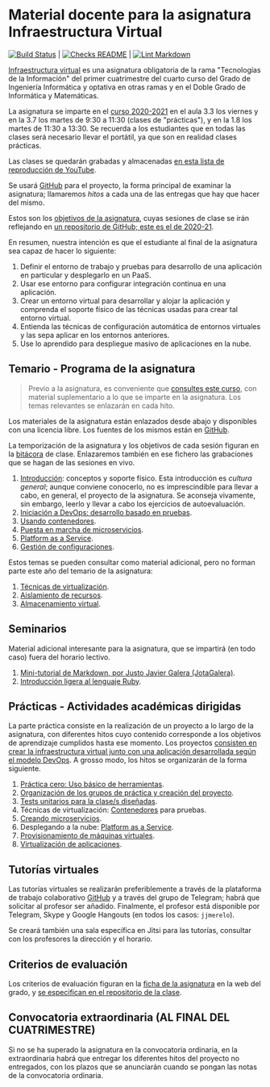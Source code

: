# Material docente para la asignatura Infraestructura Virtual

[![Build Status](https://travis-ci.org/JJ/IV.svg?branch=master)](https://travis-ci.org/JJ/IV)
|
[![Checks README](https://github.com/JJ/Test-Text/workflows/Checks%20README/badge.svg)](https://github.com/JJ/IV/actions?query=workflow%3A%22Comprueba+README%22)
|
[![Lint Markdown](https://github.com/JJ/IV/workflows/Lint%20Markdown/badge.svg)](https://github.com/JJ/IV/actions?query=workflow%3A%22Lint+Markdown%22)

[Infraestructura virtual](https://etsiit.ugr.es/pages/calendario_academico/horarioscurso20192020/horariosgii1920)
es una asignatura obligatoria de la rama "Tecnologías de la Información" del
primer cuatrimestre del cuarto curso del Grado de Ingeniería Informática y
optativa en otras ramas y en el Doble Grado de Informática y Matemáticas.

La asignatura se imparte en el
[curso 2020-2021](https://etsiit.ugr.es/pages/calendario_academico/horarioscurso20202021/horariosgii2021/!)
en el aula 3.3 los viernes y en la 3.7 los martes de 9:30 a 11:30 (clases de
"prácticas"), y en la 1.8 los martes de 11:30 a 13:30. Se recuerda a los
estudiantes que en todas las clases será necesario llevar el portátil, ya que
son en realidad clases prácticas.

Las clases se quedarán grabadas y almacenadas
[en esta lista de reproducción de YouTube](https://www.youtube.com/playlist?list=PLsYEfmwhBQdKIwbMDIwK64pt3Fs03BDz9).

Se usará [GitHub](https://github.com) para el proyecto, la forma principal de
examinar la asignatura; llamaremos *hitos* a cada una de las entregas que hay
que hacer del mismo.

Estos son los [objetivos de la asignatura](documentos/objetivos.md), cuyas
sesiones de clase se irán reflejando en
[un repositorio de GitHub; este es el de 2020-21](https://github.com/JJ/IV-20-21).

En resumen, nuestra intención es que el estudiante al final de la asignatura sea
capaz de hacer lo siguiente:

1. Definir el entorno de trabajo y pruebas para desarrollo de una aplicación en
   particular y desplegarlo en un PaaS.
2. Usar ese entorno para configurar integración continua en una aplicación.
3. Crear un entorno virtual para desarrollar y alojar la aplicación y comprenda
   el soporte físico de las técnicas usadas para crear tal entorno virtual.
4. Entienda las técnicas de configuración automática de entornos virtuales y
   las sepa aplicar en los entornos anteriores.
5. Use lo aprendido para despliegue masivo de aplicaciones en la nube.

## Temario - Programa de la asignatura

> Previo a la asignatura, es conveniente
> que [consultes este curso](https://jj.github.io/curso-tdd), con
> material suplementario a lo que se imparte en la asignatura. Los
> temas relevantes se enlazarán en cada hito.

Los materiales de la asignatura están enlazados desde abajo y
disponibles con una licencia libre. Los fuentes de los mismos están en
[GitHub](https://github.com/JJ/IV).

La temporización de la asignatura y los objetivos de cada sesión figuran en la
[bitácora](https://github.com/JJ/IV-20-21/blob/master/sesiones/README.md) de
clase. Enlazaremos también en ese fichero las grabaciones que se hagan de las
sesiones en vivo.

1. [Introducción](documentos/temas/Intro_concepto_y_soporte_fisico.md):
   conceptos y soporte físico. Esta introducción es *cultura general*; aunque
   conviene conocerlo, no es imprescindible para llevar a cabo, en general, el
   proyecto de la asignatura. Se aconseja vivamente, sin embargo, leerlo y
   llevar a cabo los ejercicios de autoevaluación.
2. [Iniciación a DevOps: desarrollo basado en pruebas](documentos/temas/Desarrollo_basado_en_pruebas.md).
3. [Usando contenedores](documentos/temas/Contenedores.md).
4. [Puesta en marcha de microservicios](documentos/temas/Microservicios.md).
5. [Platform as a Service](documentos/temas/PaaS.md).
6. [Gestión de configuraciones](documentos/temas/Gestion_de_configuraciones.md).

Estos temas se pueden consultar como material adicional, pero no forman parte
este año del temario de la asignatura:

1. [Técnicas de virtualización](documentos/temas/Tecnicas_de_virtualizacion.md).
2. [Aislamiento de recursos](documentos/temas/Aislamiento_de_recursos.md).
3. [Almacenamiento virtual](documentos/temas/Almacenamiento.md).

## Seminarios

Material adicional interesante para la asignatura, que se impartirá
(en todo caso) fuera del horario lectivo.

1. [Mini-tutorial de Markdown, por Justo Javier Galera
   (JotaGalera)](documentos/seminarios/tutorial.md).
2. [Introducción ligera al lenguaje Ruby](documentos/seminarios/ruby.md).

## Prácticas - Actividades académicas dirigidas

La parte práctica consiste en la realización de un proyecto a lo largo
de la asignatura, con diferentes hitos cuyo contenido corresponde a
los objetivos de aprendizaje cumplidos hasta ese momento. Los
proyectos
[consisten en crear la infraestructura virtual junto con una aplicación
desarrollada según el modelo DevOps](documentos/proyecto/README.md). A
grosso modo, los hitos se organizarán de la forma siguiente.

1. [Práctica cero: Uso básico de
   herramientas](documentos/proyecto/0.Repositorio.md).
2. [Organización de los grupos de práctica y creación del
   proyecto](documentos/proyecto/1.Infraestructura.md).
3. [Tests unitarios para la clase/s diseñadas](documentos/proyecto/2.Tests.md).
4. Técnicas de virtualización: [Contenedores](documentos/proyecto/3.Docker.md)
   para pruebas.
5. [Creando microservicios](documentos/proyecto/3.Microservicios.md).
6. Desplegando a la nube:
   [Platform as a Service](documentos/proyecto/4.PaaS.md).
7. [Provisionamiento de máquinas
   virtuales](documentos/proyecto/6.Provision.md).
8. [Virtualización de aplicaciones](documentos/proyecto/5.IaaS.md).

## Tutorías virtuales

Las tutorías virtuales se realizarán preferiblemente a través de la plataforma
de trabajo colaborativo
[GitHub](https://github.com/JJ/IV-20-21/issues?state=open) y a través del grupo
de Telegram; habrá que solicitar al profesor ser añadido. Finalmente, el
profesor está disponible por Telegram, Skype y Google Hangouts (en todos los
casos: `jjmerelo`).

Se creará también una sala específica en Jitsi para las tutorías,
consultar con los profesores la dirección y el horario.

## Criterios de evaluación

Los criterios de evaluación figuran en la
[ficha de la asignatura](https://grados.ugr.es/informatica/pages/infoacademica/guias_docentes/curso_actual/cuarto/tecnologiasdelainformacion/gii_infraestructura_virtual_20172018_firmada)
en la web del grado, y
[se especifican en el repositorio de la clase](https://github.com/JJ/IV-19-20/blob/master/Metodolog%C3%ADa_y_criterios_de_evaluaci%C3%B3n.md).

## Convocatoria extraordinaria (AL FINAL DEL CUATRIMESTRE)

Si no se ha superado la asignatura en la convocatoria ordinaria, en la
extraordinaria habrá que entregar los diferentes hitos del proyecto no
entregados, con los plazos que se anunciarán cuando se pongan las
notas de la convocatoria ordinaria.
